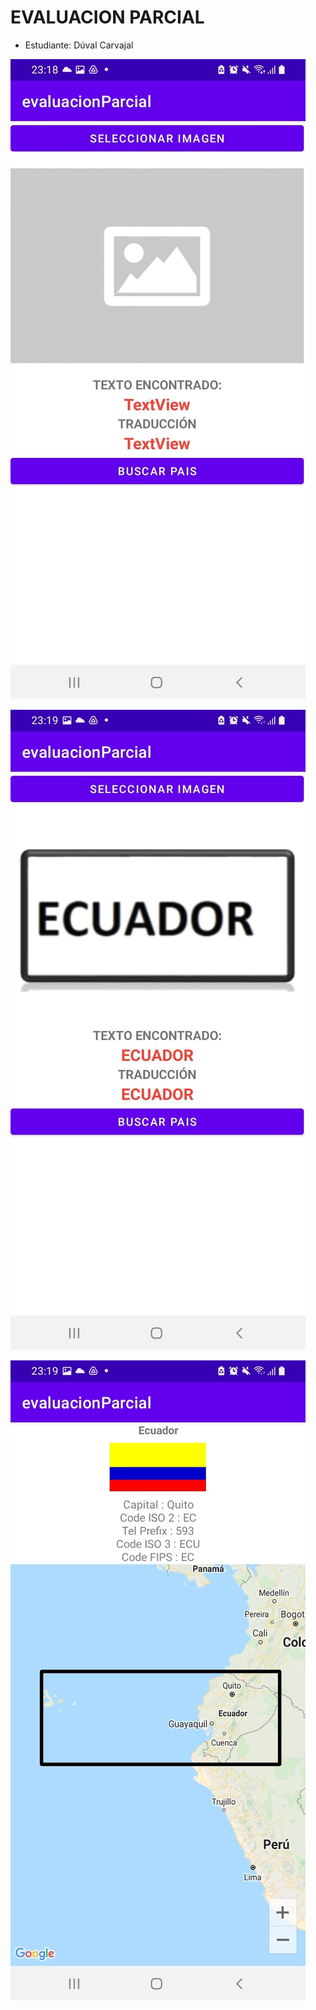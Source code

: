 # EVALUACION PARCIAL

* Estudiante: Dúval Carvajal

![Evaluacion parcial](https://raw.githubusercontent.com/dcarvajals/evaluacionParcial/master/app/src/main/res/drawable-v24/001.jpeg?raw=true)

![Evaluacion parcial](https://raw.githubusercontent.com/dcarvajals/evaluacionParcial/master/app/src/main/res/drawable-v24/002.jpeg?raw=true)

![Evaluacion parcial](https://raw.githubusercontent.com/dcarvajals/evaluacionParcial/master/app/src/main/res/drawable-v24/003.jpeg?raw=true)
